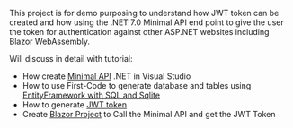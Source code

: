 


This project is for demo purposing to understand how JWT token can be created and how using the .NET 7.0 Minimal API end point to give the user the token for authentication against other ASP.NET websites including Blazor WebAssembly.

Will discuss in detail with tutorial:

* How create [Minimal API](https://github.com/mhmd2015/JWTTokenMinimalApi/wiki/Generating-JWT-Token-in-Minimal-API-.NET-7) .NET in Visual Studio 
* How to use First-Code to generate database and tables using [EntityFramework with SQL and Sqlite](https://github.com/mhmd2015/JWTTokenMinimalApi/wiki/Create-Database-with-EntityFramework) 
* How to generate [JWT token](https://github.com/mhmd2015/JWTTokenMinimalApi/wiki/Generate-JWT-Token-in-.NET-7)
* Create [Blazor Project](https://github.com/mhmd2015/JWTTokenMinimalApi/wiki/Create-Blazor-Project-To-Consume-the-Minimal-API-Authentication) to Call the Minimal API and get the JWT Token
